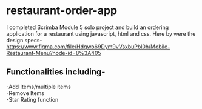 # restaurant-order-app

I completed Scrimba Module 5 solo project and build an ordering application for a restaurant using javascript, html and css.
Here by were the design specs-
https://www.figma.com/file/Hdgwo69Dym9vVsxbuPbl0h/Mobile-Restaurant-Menu?node-id=8%3A405

## Functionalities including-

-Add Items/multiple items <br />
-Remove Items <br />
-Star Rating function <br />
